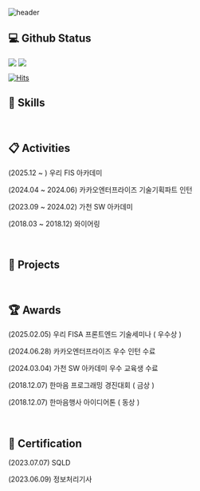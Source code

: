 ![header](https://capsule-render.vercel.app/api?type=waving&color=auto&color0=ffcb6b&height=180&section=header&text=승현's%20Github%20Page&fontSize=50&fontColor=ffffff&fontAlignY=38&animation=twinkling)



## 💻 Github Status

<img align="center" src="https://github-readme-stats.vercel.app/api?username=namsh1125&show_icons=true&count_private=true&icon_color=778899&title_color=778899&text_color=778899&bg_color=fffacd" />

<img align="center" src="https://github-readme-stats.vercel.app/api/top-langs/?username=namsh1125&layout=compact&icon_color=778899&title_color=778899&text_color=778899&bg_color=fffacd" />

[![Hits](https://hits.seeyoufarm.com/api/count/incr/badge.svg?url=https%3A%2F%2Fgithub.com%2Fgjbae1212%2Fnamsh1125&count_bg=%2379C83D&title_bg=%23555555&icon=&icon_color=%23E7E7E7&title=hits&edge_flat=false)](https://hits.seeyoufarm.com)




## 🔨 Skills

<br>



## 📋  Activities

(2025.12 ~ )     우리 FIS 아카데미

(2024.04 ~ 2024.06)     카카오엔터프라이즈 기술기획파트 인턴

(2023.09 ~ 2024.02)     가천 SW 아카데미

(2018.03 ~ 2018.12)     와이어링

<br>



## 📌  Projects

<br>

## 🏆  Awards

(2025.02.05)        우리 FISA 프론트엔드 기술세미나 ( 우수상 )

(2024.06.28)        카카오엔터프라이즈 우수 인턴 수료

(2024.03.04)        가천 SW 아카데미 우수 교육생 수료

(2018.12.07)        한마음 프로그래밍 경진대회 ( 금상 )

(2018.12.07)        한마음행사 아이디어톤 ( 동상 )

<br>




## 📖 Certification 

(2023.07.07)          SQLD

(2023.06.09)         정보처리기사


<br/>
